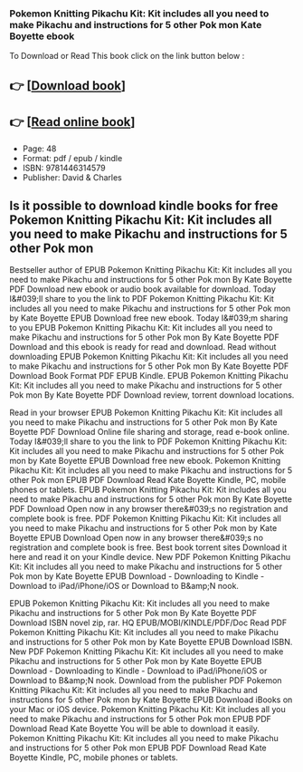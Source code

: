 ### Pokemon Knitting Pikachu Kit: Kit includes all you need to make Pikachu and instructions for 5 other Pok mon Kate Boyette ebook

To Download or Read This book click on the link button below :

## 👉  [**[Download book](http://get-pdfs.com/download.php?group=book&from=github.com&id=718888&lnk=1065 "Download book")**]

## 👉  [**[Read online book](http://get-pdfs.com/download.php?group=book&from=github.com&id=718888&lnk=1065 "Read online book")**]


* Page: 48
* Format: pdf / epub / kindle
* ISBN: 9781446314579
* Publisher: David &amp; Charles



## Is it possible to download kindle books for free Pokemon Knitting Pikachu Kit: Kit includes all you need to make Pikachu and instructions for 5 other Pok mon


Bestseller author of EPUB Pokemon Knitting Pikachu Kit: Kit includes all you need to make Pikachu and instructions for 5 other Pok mon By Kate Boyette PDF Download new ebook or audio book available for download. Today I&amp;#039;ll share to you the link to PDF Pokemon Knitting Pikachu Kit: Kit includes all you need to make Pikachu and instructions for 5 other Pok mon by Kate Boyette EPUB Download free new ebook. Today I&amp;#039;m sharing to you EPUB Pokemon Knitting Pikachu Kit: Kit includes all you need to make Pikachu and instructions for 5 other Pok mon By Kate Boyette PDF Download and this ebook is ready for read and download. Read without downloading EPUB Pokemon Knitting Pikachu Kit: Kit includes all you need to make Pikachu and instructions for 5 other Pok mon By Kate Boyette PDF Download Book Format PDF EPUB Kindle. EPUB Pokemon Knitting Pikachu Kit: Kit includes all you need to make Pikachu and instructions for 5 other Pok mon By Kate Boyette PDF Download review, torrent download locations.

Read in your browser EPUB Pokemon Knitting Pikachu Kit: Kit includes all you need to make Pikachu and instructions for 5 other Pok mon By Kate Boyette PDF Download Online file sharing and storage, read e-book online. Today I&amp;#039;ll share to you the link to PDF Pokemon Knitting Pikachu Kit: Kit includes all you need to make Pikachu and instructions for 5 other Pok mon by Kate Boyette EPUB Download free new ebook. Pokemon Knitting Pikachu Kit: Kit includes all you need to make Pikachu and instructions for 5 other Pok mon EPUB PDF Download Read Kate Boyette Kindle, PC, mobile phones or tablets. EPUB Pokemon Knitting Pikachu Kit: Kit includes all you need to make Pikachu and instructions for 5 other Pok mon By Kate Boyette PDF Download Open now in any browser there&amp;#039;s no registration and complete book is free. PDF Pokemon Knitting Pikachu Kit: Kit includes all you need to make Pikachu and instructions for 5 other Pok mon by Kate Boyette EPUB Download Open now in any browser there&amp;#039;s no registration and complete book is free. Best book torrent sites Download it here and read it on your Kindle device. New PDF Pokemon Knitting Pikachu Kit: Kit includes all you need to make Pikachu and instructions for 5 other Pok mon by Kate Boyette EPUB Download - Downloading to Kindle - Download to iPad/iPhone/iOS or Download to B&amp;amp;N nook.

EPUB Pokemon Knitting Pikachu Kit: Kit includes all you need to make Pikachu and instructions for 5 other Pok mon By Kate Boyette PDF Download ISBN novel zip, rar. HQ EPUB/MOBI/KINDLE/PDF/Doc Read PDF Pokemon Knitting Pikachu Kit: Kit includes all you need to make Pikachu and instructions for 5 other Pok mon by Kate Boyette EPUB Download ISBN. New PDF Pokemon Knitting Pikachu Kit: Kit includes all you need to make Pikachu and instructions for 5 other Pok mon by Kate Boyette EPUB Download - Downloading to Kindle - Download to iPad/iPhone/iOS or Download to B&amp;amp;N nook. Download from the publisher PDF Pokemon Knitting Pikachu Kit: Kit includes all you need to make Pikachu and instructions for 5 other Pok mon by Kate Boyette EPUB Download iBooks on your Mac or iOS device. Pokemon Knitting Pikachu Kit: Kit includes all you need to make Pikachu and instructions for 5 other Pok mon EPUB PDF Download Read Kate Boyette You will be able to download it easily. Pokemon Knitting Pikachu Kit: Kit includes all you need to make Pikachu and instructions for 5 other Pok mon EPUB PDF Download Read Kate Boyette Kindle, PC, mobile phones or tablets.






